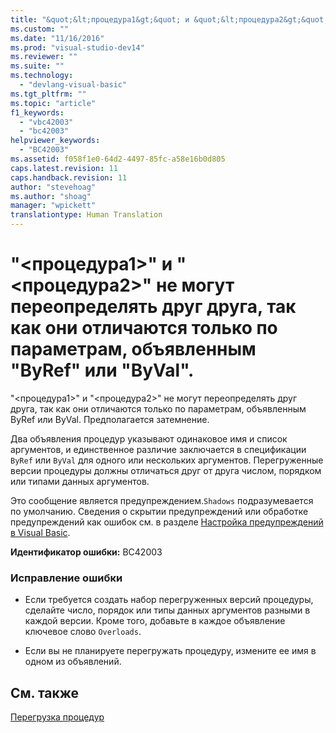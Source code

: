 ```yaml
---
title: "&quot;&lt;процедура1&gt;&quot; и &quot;&lt;процедура2&gt;&quot; не могут переопределять друг друга, так как они отличаются только по параметрам, объявленным &quot;ByRef&quot; или &quot;ByVal&quot;. | Microsoft Docs"
ms.custom: ""
ms.date: "11/16/2016"
ms.prod: "visual-studio-dev14"
ms.reviewer: ""
ms.suite: ""
ms.technology: 
  - "devlang-visual-basic"
ms.tgt_pltfrm: ""
ms.topic: "article"
f1_keywords: 
  - "vbc42003"
  - "bc42003"
helpviewer_keywords: 
  - "BC42003"
ms.assetid: f058f1e0-64d2-4497-85fc-a58e16b0d805
caps.latest.revision: 11
caps.handback.revision: 11
author: "stevehoag"
ms.author: "shoag"
manager: "wpickett"
translationtype: Human Translation
---
```

# &quot;&lt;процедура1&gt;&quot; и &quot;&lt;процедура2&gt;&quot; не могут переопределять друг друга, так как они отличаются только по параметрам, объявленным &quot;ByRef&quot; или &quot;ByVal&quot;.
"\<процедура1\>" и "\<процедура2\>" не могут переопределять друг друга, так как они отличаются только по параметрам, объявленным ByRef или ByVal. Предполагается затемнение.  
  
 Два объявления процедур указывают одинаковое имя и список аргументов, и единственное различие заключается в спецификации `ByRef` или `ByVal` для одного или нескольких аргументов. Перегруженные версии процедуры должны отличаться друг от друга числом, порядком или типами данных аргументов.  
  
 Это сообщение является предупреждением.`Shadows` подразумевается по умолчанию. Сведения о скрытии предупреждений или обработке предупреждений как ошибок см. в разделе [Настройка предупреждений в Visual Basic](/visual-studio/ide/configuring-warnings-in-visual-basic).  
  
 **Идентификатор ошибки:** BC42003  
  
### Исправление ошибки  
  
-   Если требуется создать набор перегруженных версий процедуры, сделайте число, порядок или типы данных аргументов разными в каждой версии. Кроме того, добавьте в каждое объявление ключевое слово `Overloads`.  
  
-   Если вы не планируете перегружать процедуру, измените ее имя в одном из объявлений.  
  
## См. также  
 [Перегрузка процедур](../../visual-basic/programming-guide/language-features/procedures/procedure-overloading.md)